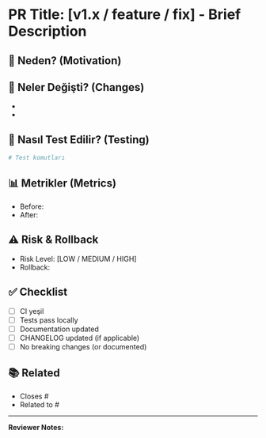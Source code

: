 # PR Title: [v1.x / feature / fix] - Brief Description

## 🎯 Neden? (Motivation)

<!-- Bu PR hangi problemi çözüyor? -->

## 🔧 Neler Değişti? (Changes)

<!-- Ana değişiklikler ve yeni özellikler -->

- 
- 

## 🧪 Nasıl Test Edilir? (Testing)

```bash
# Test komutları
```

## 📊 Metrikler (Metrics)

<!-- Eğer performans/metrik değişikliği varsa -->

- Before:
- After:

## ⚠️ Risk & Rollback

<!-- Breaking changes? Rollback planı? -->

- Risk Level: [LOW / MEDIUM / HIGH]
- Rollback:

## ✅ Checklist

- [ ] CI yeşil
- [ ] Tests pass locally
- [ ] Documentation updated
- [ ] CHANGELOG updated (if applicable)
- [ ] No breaking changes (or documented)

## 📚 Related

<!-- İlgili issue/PR linkler -->

- Closes #
- Related to #

---

**Reviewer Notes:** 

<!-- Reviewer'ın dikkat etmesi gereken noktalar -->
